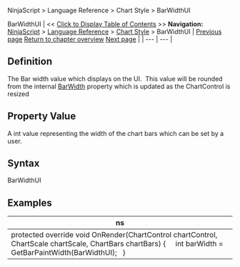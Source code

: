 ﻿
NinjaScript \> Language Reference \> Chart Style \> BarWidthUI

BarWidthUI
| \<\< [Click to Display Table of Contents](barwidthui.md) \>\> **Navigation:**     [NinjaScript](ninjascript-1.md) \> [Language Reference](language_reference_wip-1.md) \> [Chart Style](chart_style-1.md) \> BarWidthUI | [Previous page](barwidth-1.md) [Return to chapter overview](chart_style-1.md) [Next page](chartstyletype-1.md) |
| --- | --- |
## Definition
The Bar width value which displays on the UI.  This value will be rounded from the internal [BarWidth](barwidth-1.md) property which is updated as the ChartControl is resized
 
## Property Value
A int value representing the width of the chart bars which can be set by a user.
 
## Syntax
BarWidthUI

## Examples
| ns |
| --- |
| protected override void OnRender(ChartControl chartControl, ChartScale chartScale, ChartBars chartBars) {        int barWidth \= GetBarPaintWidth(BarWidthUI);   } |
